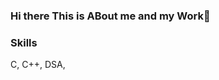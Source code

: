### Hi there This is ABout me and my Work👋

<!--
**shishirkj/shishirkj** is a ✨ _special_ ✨ repository because its `README.md` (this file) appears on your GitHub profile.

Here are some ideas to get you started:

- 🔭 I’m currently working on ...nothing
- 🌱 I’m currently learning ...c/c++ and DSA
- 👯 I’m looking to collaborate on ..C/C++
- 🤔 I’m looking for help with ...how to contribute on open source
- 💬 Ask me about ...anyyhing
- 📫 How to reach me: ...mail(skjskjskj333@gmail.com) or twitter @shishirtj.
- 😄 Pronouns: ...He/Him
- ⚡ Fun fact: ...Im indian and loves football
-->


### Skills

C, C++, DSA,

